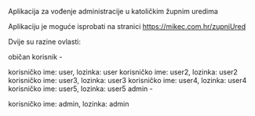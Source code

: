 Aplikacija za vođenje administracije u katoličkim župnim uredima

Aplikaciju je moguće isprobati na stranici https://mikec.com.hr/zupniUred

Dvije su razine ovlasti:

običan korisnik -

korisničko ime: user, lozinka: user
korisničko ime: user2, lozinka: user2
korisničko ime: user3, lozinka: user3
korisničko ime: user4, lozinka: user4
korisničko ime: user5, lozinka: user5
admin -

korisničko ime: admin, lozinka: admin
